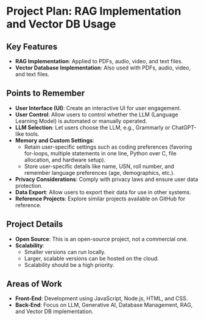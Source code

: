 # Project Plan: RAG Implementation and Vector DB Usage

## Key Features
- **RAG Implementation**: Applied to PDFs, audio, video, and text files.
- **Vector Database Implementation**: Also used with PDFs, audio, video, and text files.

## Points to Remember
- **User Interface (UI)**: Create an interactive UI for user engagement.
- **User Control**: Allow users to control whether the LLM (Language Learning Model) is automated or manually operated.
- **LLM Selection**: Let users choose the LLM, e.g., Grammarly or ChatGPT-like tools.
- **Memory and Custom Settings**: 
  - Retain user-specific settings such as coding preferences (favoring for-loops, multiple statements in one line, Python over C, file allocation, and hardware setup).
  - Store user-specific details like name, USN, roll number, and remember language preferences (age, demographics, etc.).
- **Privacy Considerations**: Comply with privacy laws and ensure user data protection.
- **Data Export**: Allow users to export their data for use in other systems.
- **Reference Projects**: Explore similar projects available on GitHub for reference.

## Project Details
- **Open Source**: This is an open-source project, not a commercial one.
- **Scalability**: 
  - Smaller versions can run locally.
  - Larger, scalable versions can be hosted on the cloud.
  - Scalability should be a high priority.

## Areas of Work
- **Front-End**: Development using JavaScript, Node.js, HTML, and CSS.
- **Back-End**: Focus on LLM, Generative AI, Database Management, RAG, and Vector DB implementation.
